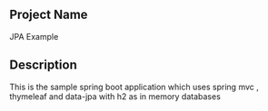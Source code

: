 ## Project Name
JPA Example

## Description
This is the sample spring boot application which uses
spring mvc , thymeleaf and data-jpa with h2 as in memory databases

